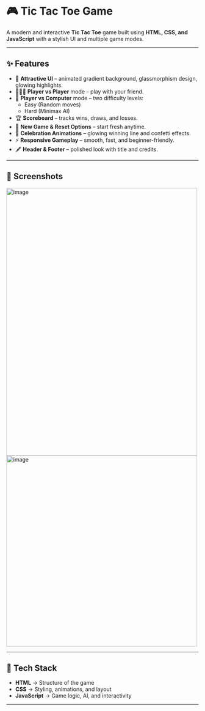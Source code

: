 # 🎮 Tic Tac Toe Game  

A modern and interactive **Tic Tac Toe** game built using **HTML, CSS, and JavaScript** with a stylish UI and multiple game modes.  

---

## ✨ Features  
- 🎨 **Attractive UI** – animated gradient background, glassmorphism design, glowing highlights.  
- 🧑‍🤝‍🧑 **Player vs Player** mode – play with your friend.  
- 🤖 **Player vs Computer** mode – two difficulty levels:  
  - Easy (Random moves)  
  - Hard (Minimax AI)  
- 🏆 **Scoreboard** – tracks wins, draws, and losses.  
- 🔄 **New Game & Reset Options** – start fresh anytime.  
- 🎉 **Celebration Animations** – glowing winning line and confetti effects.  
- ⚡ **Responsive Gameplay** – smooth, fast, and beginner-friendly.  
- 🖋️ **Header & Footer** – polished look with title and credits.  

---

## 📸 Screenshots  

<img width="500" height="700" alt="image" src="https://github.com/user-attachments/assets/f3e43678-e0f3-4f7f-9f74-cbc615dcc1a8" />



<img width="500" height="500" alt="image" src="https://github.com/user-attachments/assets/7fbb7235-44e8-4fdb-80f6-1a92bfdea272" />


---

## 📌 Tech Stack  
- **HTML** → Structure of the game  
- **CSS** → Styling, animations, and layout  
- **JavaScript** → Game logic, AI, and interactivity  

---
